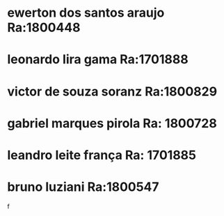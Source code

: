 # ewerton dos santos araujo Ra:1800448
# leonardo lira gama Ra:1701888 
# victor de souza soranz Ra:1800829
# gabriel marques pirola Ra: 1800728
# leandro leite frança Ra: 1701885
# bruno luziani Ra:1800547
f
